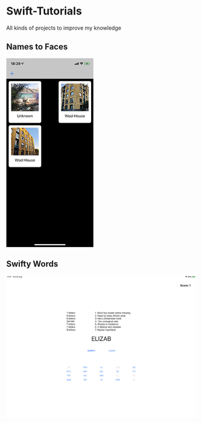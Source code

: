 # Swift-Tutorials
All kinds of projects to improve my knowledge


## Names to Faces

[![Screenshot Names to Faces](Assets/2-names-to-faces.png)](/Names%20to%20Faces)


## Swifty Words

[![Screenshot Swifty Words](Assets/1-swifty-words.jpeg)](/Swifty%20Words)
